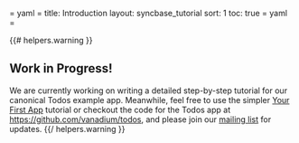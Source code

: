= yaml =
title: Introduction
layout: syncbase_tutorial
sort: 1
toc: true
= yaml =

{{# helpers.warning }}
## Work in Progress!
We are currently working on writing a detailed step-by-step tutorial for our
canonical Todos example app.
Meanwhile, feel free to use the simpler [Your First App] tutorial or
checkout the code for the Todos app at https://github.com/vanadium/todos, and
please join our [mailing list](/community/mailing-lists.html) for updates.
{{/ helpers.warning }}

[Your First App]: /syncbase/first-app.html
